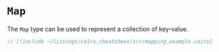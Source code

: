 # `Map`

The `Map` type can be used to represent a collection of key-value.

```rust
// [!include ~/listings/cairo_cheatsheet/src/mapping_example.cairo]
```
